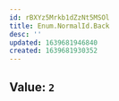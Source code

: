 ```yaml
---
id: rBXYz5Mrkb1dZzNt5MSOl
title: Enum.NormalId.Back
desc: ''
updated: 1639681946840
created: 1639681930352
---
```


## Value: `2`